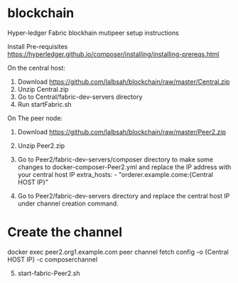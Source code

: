 # blockchain
Hyper-ledger Fabric blockhain mutipeer setup instructions


Install Pre-requisites
https://hyperledger.github.io/composer/installing/installing-prereqs.html


On the central host:
1. Download https://github.com/lalbsah/blockchain/raw/master/Central.zip
2. Unzip Central.zip
3. Go to Central/fabric-dev-servers directory
4. Run startFabric.sh

On The peer node:
1. Download https://github.com/lalbsah/blockchain/raw/master/Peer2.zip
2. Unzip Peer2.zip
3. Go to Peer2/fabric-dev-servers/composer directory to make some changes to docker-composer-Peer2.yml and replace the IP address with your central host IP
extra_hosts:
 \- "orderer.example.come:{Central HOST IP}”

4. Go to Peer2/fabric-dev-servers directory and replace the central host IP under channel creation command. 
# Create the channel
docker exec peer2.org1.example.com peer channel fetch config -o {Central HOST IP} -c composerchannel

5. start-fabric-Peer2.sh
